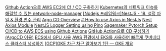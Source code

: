  [Github Action으로 AWS EC2에 C! / CD 구축하기](https://velog.io/@soosungp33/Github-Actions%EC%9C%BC%EB%A1%9C-AWS-EC2%EC%97%90-CICD-%EA%B5%AC%EC%B6%95%ED%95%98%EA%B8%B0#1-github-access-token-%EB%B0%9C%EA%B8%89--secret-%EB%93%B1%EB%A1%9Di)
[Kubernetes의 네트워크 이슈를 해결할 수 있는 network-node-manager](https://tech.kakao.com/2021/03/03/network-node-manager/)
[[Nodejs 프레임워크]NestJS - 18. 설정 파일 & 환경 변수 관리](https://codegear.tistory.com/82)
[Argo CD Overview](https://argo-cd.readthedocs.io/en/stable/)
[# How to use Axios in NestJs](https://www.codewithvlad.com/blog/how-to-use-axios-in-nestjs)
[Nest Axios Module](https://docs.nestjs.com/techniques/http-module#using-axios-directly)
[NestJS Logger Setting using Pino](https://www.tomray.dev/nestjs-logging)
[Sagemaker Pytorch Setup](https://sagemaker-examples.readthedocs.io/en/latest/frameworks/pytorch/get_started_mnist_deploy.html)
[CI/CD to AWS ECS using Github Actions](https://docs.github.com/en/actions/deployment/deploying-to-your-cloud-provider/deploying-to-amazon-elastic-container-service)
[GitHub Action으로 CD 구성하기 (ArgoCD 이용)](https://velog.io/@wlgns5376/GitOps-GitHub-Action%EC%9C%BC%EB%A1%9C-CD-%EA%B5%AC%EC%84%B1%ED%95%98%EA%B8%B0)
[ECS에서 GPU 사용](https://docs.aws.amazon.com/ko_kr/AmazonECS/latest/developerguide/ecs-gpu.html)
[AWS 환경에서 EKS를 사용하여 빠르게 쿠버네티스 클러스터 생성하기](https://blog.naver.com/techtrip/222897377172)
[[GCP]GKE 차근 차근 알아보기 1탄 — GKE 개요](https://medium.com/@jwlee98/gcp-gke-%EC%B0%A8%EA%B7%BC-%EC%B0%A8%EA%B7%BC-%EC%95%8C%EC%95%84%EB%B3%B4%EA%B8%B0-1%ED%83%84-gke-%EA%B0%9C%EC%9A%94-382dc69b2ec4)

